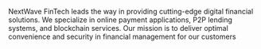 NextWave FinTech leads the way in providing cutting-edge digital financial solutions. We specialize in online payment applications, P2P lending systems, and blockchain services. Our mission is to deliver optimal convenience and security in financial management for our customers
